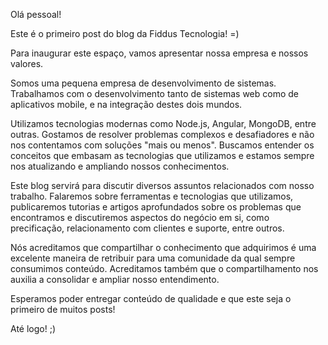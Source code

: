 Olá pessoal!

Este é o primeiro post do blog da Fiddus Tecnologia! =)

Para inaugurar este espaço, vamos apresentar nossa empresa e nossos valores.

Somos uma pequena empresa de desenvolvimento de sistemas. Trabalhamos com o desenvolvimento tanto de sistemas web como de aplicativos mobile, e na integração destes dois mundos.

Utilizamos tecnologias modernas como Node.js, Angular, MongoDB, entre outras. Gostamos de resolver problemas complexos e desafiadores e não nos contentamos com soluções "mais ou menos". Buscamos entender os conceitos que embasam as tecnologias que utilizamos e estamos sempre nos atualizando e ampliando nossos conhecimentos.

Este blog servirá para discutir diversos assuntos relacionados com nosso trabalho. Falaremos sobre ferramentas e tecnologias que utilizamos, publicaremos tutorias e artigos aprofundados sobre os problemas que encontramos e discutiremos aspectos do negócio em si, como precificação, relacionamento com clientes e suporte, entre outros.

Nós acreditamos que compartilhar o conhecimento que adquirimos é uma excelente maneira de retribuir para uma comunidade da qual sempre consumimos conteúdo. Acreditamos também que o compartilhamento nos auxilia a consolidar e ampliar nosso entendimento.

Esperamos poder entregar conteúdo de qualidade e que este seja o primeiro de muitos posts!

Até logo! ;)
